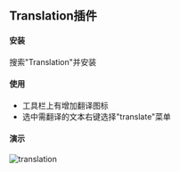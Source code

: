 ## Translation插件

#### 安装

搜索"Translation"并安装



#### 使用

- 工具栏上有增加翻译图标
- 选中需翻译的文本右键选择"translate"菜单



#### 演示

![translation](https://github.com/tinysKai/Note/blob/master/image/article/2018/0709/translate.gif)

